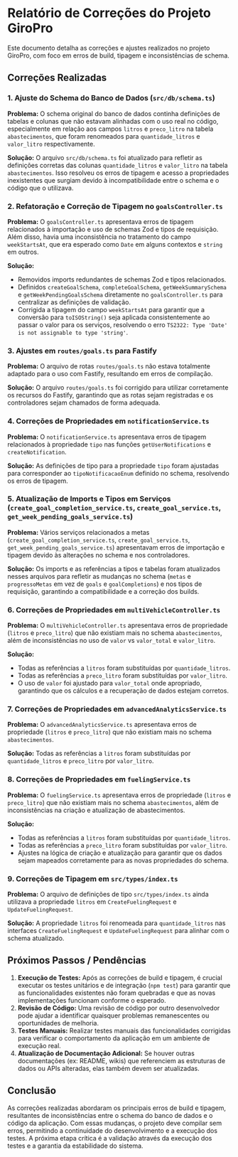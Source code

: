 # Relatório de Correções do Projeto GiroPro

Este documento detalha as correções e ajustes realizados no projeto GiroPro, com foco em erros de build, tipagem e inconsistências de schema.

## Correções Realizadas

### 1. Ajuste do Schema do Banco de Dados (`src/db/schema.ts`)

**Problema:** O schema original do banco de dados continha definições de tabelas e colunas que não estavam alinhadas com o uso real no código, especialmente em relação aos campos `litros` e `preco_litro` na tabela `abastecimentos`, que foram renomeados para `quantidade_litros` e `valor_litro` respectivamente.

**Solução:** O arquivo `src/db/schema.ts` foi atualizado para refletir as definições corretas das colunas `quantidade_litros` e `valor_litro` na tabela `abastecimentos`. Isso resolveu os erros de tipagem e acesso a propriedades inexistentes que surgiam devido à incompatibilidade entre o schema e o código que o utilizava.

### 2. Refatoração e Correção de Tipagem no `goalsController.ts`

**Problema:** O `goalsController.ts` apresentava erros de tipagem relacionados à importação e uso de schemas Zod e tipos de requisição. Além disso, havia uma inconsistência no tratamento do campo `weekStartsAt`, que era esperado como `Date` em alguns contextos e `string` em outros.

**Solução:**
- Removidos imports redundantes de schemas Zod e tipos relacionados.
- Definidos `createGoalSchema`, `completeGoalSchema`, `getWeekSummarySchema` e `getWeekPendingGoalsSchema` diretamente no `goalsController.ts` para centralizar as definições de validação.
- Corrigida a tipagem do campo `weekStartsAt` para garantir que a conversão para `toISOString()` seja aplicada consistentemente ao passar o valor para os serviços, resolvendo o erro `TS2322: Type 'Date' is not assignable to type 'string'`.

### 3. Ajustes em `routes/goals.ts` para Fastify

**Problema:** O arquivo de rotas `routes/goals.ts` não estava totalmente adaptado para o uso com Fastify, resultando em erros de compilação.

**Solução:** O arquivo `routes/goals.ts` foi corrigido para utilizar corretamente os recursos do Fastify, garantindo que as rotas sejam registradas e os controladores sejam chamados de forma adequada.

### 4. Correções de Propriedades em `notificationService.ts`

**Problema:** O `notificationService.ts` apresentava erros de tipagem relacionados à propriedade `tipo` nas funções `getUserNotifications` e `createNotification`.

**Solução:** As definições de tipo para a propriedade `tipo` foram ajustadas para corresponder ao `tipoNotificacaoEnum` definido no schema, resolvendo os erros de tipagem.

### 5. Atualização de Imports e Tipos em Serviços (`create_goal_completion_service.ts`, `create_goal_service.ts`, `get_week_pending_goals_service.ts`)

**Problema:** Vários serviços relacionados a metas (`create_goal_completion_service.ts`, `create_goal_service.ts`, `get_week_pending_goals_service.ts`) apresentavam erros de importação e tipagem devido às alterações no schema e nos controladores.

**Solução:** Os imports e as referências a tipos e tabelas foram atualizados nesses arquivos para refletir as mudanças no schema (`metas` e `progressoMetas` em vez de `goals` e `goalCompletions`) e nos tipos de requisição, garantindo a compatibilidade e a correção dos builds.

### 6. Correções de Propriedades em `multiVehicleController.ts`

**Problema:** O `multiVehicleController.ts` apresentava erros de propriedade (`litros` e `preco_litro`) que não existiam mais no schema `abastecimentos`, além de inconsistências no uso de `valor` vs `valor_total` e `valor_litro`.

**Solução:**
- Todas as referências a `litros` foram substituídas por `quantidade_litros`.
- Todas as referências a `preco_litro` foram substituídas por `valor_litro`.
- O uso de `valor` foi ajustado para `valor_total` onde apropriado, garantindo que os cálculos e a recuperação de dados estejam corretos.

### 7. Correções de Propriedades em `advancedAnalyticsService.ts`

**Problema:** O `advancedAnalyticsService.ts` apresentava erros de propriedade (`litros` e `preco_litro`) que não existiam mais no schema `abastecimentos`.

**Solução:** Todas as referências a `litros` foram substituídas por `quantidade_litros` e `preco_litro` por `valor_litro`.

### 8. Correções de Propriedades em `fuelingService.ts`

**Problema:** O `fuelingService.ts` apresentava erros de propriedade (`litros` e `preco_litro`) que não existiam mais no schema `abastecimentos`, além de inconsistências na criação e atualização de abastecimentos.

**Solução:**
- Todas as referências a `litros` foram substituídas por `quantidade_litros`.
- Todas as referências a `preco_litro` foram substituídas por `valor_litro`.
- Ajustes na lógica de criação e atualização para garantir que os dados sejam mapeados corretamente para as novas propriedades do schema.

### 9. Correções de Tipagem em `src/types/index.ts`

**Problema:** O arquivo de definições de tipo `src/types/index.ts` ainda utilizava a propriedade `litros` em `CreateFuelingRequest` e `UpdateFuelingRequest`.

**Solução:** A propriedade `litros` foi renomeada para `quantidade_litros` nas interfaces `CreateFuelingRequest` e `UpdateFuelingRequest` para alinhar com o schema atualizado.

## Próximos Passos / Pendências

1. **Execução de Testes:** Após as correções de build e tipagem, é crucial executar os testes unitários e de integração (`npm test`) para garantir que as funcionalidades existentes não foram quebradas e que as novas implementações funcionam conforme o esperado.
2. **Revisão de Código:** Uma revisão de código por outro desenvolvedor pode ajudar a identificar quaisquer problemas remanescentes ou oportunidades de melhoria.
3. **Testes Manuais:** Realizar testes manuais das funcionalidades corrigidas para verificar o comportamento da aplicação em um ambiente de execução real.
4. **Atualização de Documentação Adicional:** Se houver outras documentações (ex: README, wikis) que referenciem as estruturas de dados ou APIs alteradas, elas também devem ser atualizadas.

## Conclusão

As correções realizadas abordaram os principais erros de build e tipagem, resultantes de inconsistências entre o schema do banco de dados e o código da aplicação. Com essas mudanças, o projeto deve compilar sem erros, permitindo a continuidade do desenvolvimento e a execução dos testes. A próxima etapa crítica é a validação através da execução dos testes e a garantia da estabilidade do sistema.

